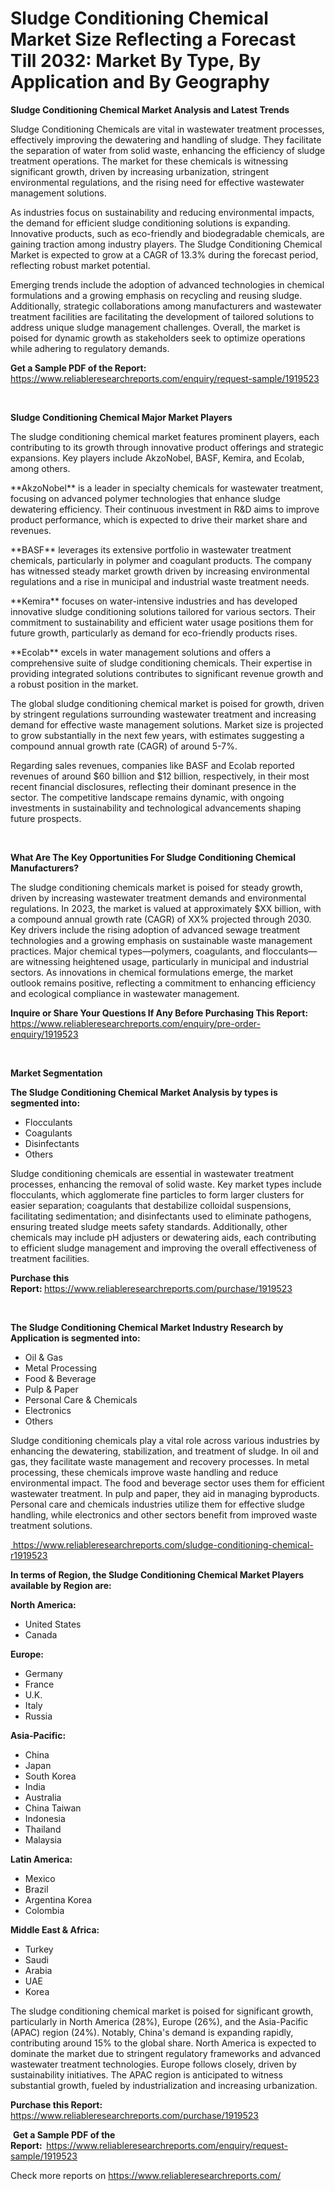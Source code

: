 <p><h1>Sludge Conditioning Chemical Market Size Reflecting a Forecast Till 2032: Market By Type, By Application and By Geography</h1></p><p><strong>Sludge Conditioning Chemical Market Analysis and Latest Trends</strong></p>
<p><p>Sludge Conditioning Chemicals are vital in wastewater treatment processes, effectively improving the dewatering and handling of sludge. They facilitate the separation of water from solid waste, enhancing the efficiency of sludge treatment operations. The market for these chemicals is witnessing significant growth, driven by increasing urbanization, stringent environmental regulations, and the rising need for effective wastewater management solutions.</p><p>As industries focus on sustainability and reducing environmental impacts, the demand for efficient sludge conditioning solutions is expanding. Innovative products, such as eco-friendly and biodegradable chemicals, are gaining traction among industry players. The Sludge Conditioning Chemical Market is expected to grow at a CAGR of 13.3% during the forecast period, reflecting robust market potential.</p><p>Emerging trends include the adoption of advanced technologies in chemical formulations and a growing emphasis on recycling and reusing sludge. Additionally, strategic collaborations among manufacturers and wastewater treatment facilities are facilitating the development of tailored solutions to address unique sludge management challenges. Overall, the market is poised for dynamic growth as stakeholders seek to optimize operations while adhering to regulatory demands.</p></p>
<p><strong>Get a Sample PDF of the Report:&nbsp;</strong> <a href="https://www.reliableresearchreports.com/enquiry/request-sample/1919523?utm_campaign=2109&utm_medium=2&utm_source=Github&utm_content=ia&utm_term=04022025&utm_id=sludge-conditioning-chemical">https://www.reliableresearchreports.com/enquiry/request-sample/1919523</a></p>
<p>&nbsp;</p>
<p><strong>Sludge Conditioning Chemical Major Market Players</strong></p>
<p><p>The sludge conditioning chemical market features prominent players, each contributing to its growth through innovative product offerings and strategic expansions. Key players include AkzoNobel, BASF, Kemira, and Ecolab, among others.</p><p>**AkzoNobel** is a leader in specialty chemicals for wastewater treatment, focusing on advanced polymer technologies that enhance sludge dewatering efficiency. Their continuous investment in R&D aims to improve product performance, which is expected to drive their market share and revenues.</p><p>**BASF** leverages its extensive portfolio in wastewater treatment chemicals, particularly in polymer and coagulant products. The company has witnessed steady market growth driven by increasing environmental regulations and a rise in municipal and industrial waste treatment needs.</p><p>**Kemira** focuses on water-intensive industries and has developed innovative sludge conditioning solutions tailored for various sectors. Their commitment to sustainability and efficient water usage positions them for future growth, particularly as demand for eco-friendly products rises.</p><p>**Ecolab** excels in water management solutions and offers a comprehensive suite of sludge conditioning chemicals. Their expertise in providing integrated solutions contributes to significant revenue growth and a robust position in the market.</p><p>The global sludge conditioning chemical market is poised for growth, driven by stringent regulations surrounding wastewater treatment and increasing demand for effective waste management solutions. Market size is projected to grow substantially in the next few years, with estimates suggesting a compound annual growth rate (CAGR) of around 5-7%. </p><p>Regarding sales revenues, companies like BASF and Ecolab reported revenues of around $60 billion and $12 billion, respectively, in their most recent financial disclosures, reflecting their dominant presence in the sector. The competitive landscape remains dynamic, with ongoing investments in sustainability and technological advancements shaping future prospects.</p></p>
<p>&nbsp;</p>
<p><strong>What Are The Key Opportunities For Sludge Conditioning Chemical Manufacturers?</strong></p>
<p><p>The sludge conditioning chemicals market is poised for steady growth, driven by increasing wastewater treatment demands and environmental regulations. In 2023, the market is valued at approximately $XX billion, with a compound annual growth rate (CAGR) of XX% projected through 2030. Key drivers include the rising adoption of advanced sewage treatment technologies and a growing emphasis on sustainable waste management practices. Major chemical types—polymers, coagulants, and flocculants—are witnessing heightened usage, particularly in municipal and industrial sectors. As innovations in chemical formulations emerge, the market outlook remains positive, reflecting a commitment to enhancing efficiency and ecological compliance in wastewater management.</p></p>
<p><strong>Inquire or Share Your Questions If Any Before Purchasing This Report:</strong> <a href="https://www.reliableresearchreports.com/enquiry/pre-order-enquiry/1919523?utm_campaign=2109&utm_medium=2&utm_source=Github&utm_content=ia&utm_term=04022025&utm_id=sludge-conditioning-chemical">https://www.reliableresearchreports.com/enquiry/pre-order-enquiry/1919523</a></p>
<p>&nbsp;</p>
<p><strong>Market Segmentation</strong></p>
<p><strong>The Sludge Conditioning Chemical Market Analysis by types is segmented into:</strong></p>
<p><ul><li>Flocculants</li><li>Coagulants</li><li>Disinfectants</li><li>Others</li></ul></p>
<p><p>Sludge conditioning chemicals are essential in wastewater treatment processes, enhancing the removal of solid waste. Key market types include flocculants, which agglomerate fine particles to form larger clusters for easier separation; coagulants that destabilize colloidal suspensions, facilitating sedimentation; and disinfectants used to eliminate pathogens, ensuring treated sludge meets safety standards. Additionally, other chemicals may include pH adjusters or dewatering aids, each contributing to efficient sludge management and improving the overall effectiveness of treatment facilities.</p></p>
<p><strong>Purchase this Report:&nbsp;</strong><a href="https://www.reliableresearchreports.com/purchase/1919523?utm_campaign=2109&utm_medium=2&utm_source=Github&utm_content=ia&utm_term=04022025&utm_id=sludge-conditioning-chemical">https://www.reliableresearchreports.com/purchase/1919523</a></p>
<p>&nbsp;</p>
<p><strong>The Sludge Conditioning Chemical Market Industry Research by Application is segmented into:</strong></p>
<p><ul><li>Oil & Gas</li><li>Metal Processing</li><li>Food & Beverage</li><li>Pulp & Paper</li><li>Personal Care & Chemicals</li><li>Electronics</li><li>Others</li></ul></p>
<p><p>Sludge conditioning chemicals play a vital role across various industries by enhancing the dewatering, stabilization, and treatment of sludge. In oil and gas, they facilitate waste management and recovery processes. In metal processing, these chemicals improve waste handling and reduce environmental impact. The food and beverage sector uses them for efficient wastewater treatment. In pulp and paper, they aid in managing byproducts. Personal care and chemicals industries utilize them for effective sludge handling, while electronics and other sectors benefit from improved waste treatment solutions.</p></p>
<p><a href="https://www.reliableresearchreports.com/sludge-conditioning-chemical-r1919523?utm_campaign=2109&utm_medium=2&utm_source=Github&utm_content=ia&utm_term=04022025&utm_id=sludge-conditioning-chemical">&nbsp;https://www.reliableresearchreports.com/sludge-conditioning-chemical-r1919523</a></p>
<p><strong>In terms of Region, the Sludge Conditioning Chemical Market Players available by Region are:</strong></p>
<p>
    <p> <strong> North America: </strong>
        <ul>
            <li>United States</li>
            <li>Canada</li>
        </ul>
        </p> 
    <p> <strong> Europe: </strong>
        <ul>
            <li>Germany</li>
            <li>France</li>
            <li>U.K.</li>
            <li>Italy</li>
            <li>Russia</li>
        </ul>
        </p> 
    <p> <strong> Asia-Pacific: </strong>
        <ul>
            <li>China</li>
            <li>Japan</li>
            <li>South Korea</li>
            <li>India</li>
            <li>Australia</li>
            <li>China Taiwan</li>
            <li>Indonesia</li>
            <li>Thailand</li>
            <li>Malaysia</li>
        </ul>
        </p> 
    <p> <strong> Latin America: </strong>
        <ul>
            <li>Mexico</li>
            <li>Brazil</li>
            <li>Argentina Korea</li>
            <li>Colombia</li>
        </ul>
        </p> 
    <p> <strong> Middle East & Africa: </strong>
        <ul>
            <li>Turkey</li>
            <li>Saudi</li>
            <li>Arabia</li>
            <li>UAE</li>
            <li>Korea</li>
        </ul>
    </p>
    </p>
<p><p>The sludge conditioning chemical market is poised for significant growth, particularly in North America (28%), Europe (26%), and the Asia-Pacific (APAC) region (24%). Notably, China's demand is expanding rapidly, contributing around 15% to the global share. North America is expected to dominate the market due to stringent regulatory frameworks and advanced wastewater treatment technologies. Europe follows closely, driven by sustainability initiatives. The APAC region is anticipated to witness substantial growth, fueled by industrialization and increasing urbanization.</p></p>
<p><strong>Purchase this Report: </strong><a href="https://www.reliableresearchreports.com/purchase/1919523?utm_campaign=2109&utm_medium=2&utm_source=Github&utm_content=ia&utm_term=04022025&utm_id=sludge-conditioning-chemical">https://www.reliableresearchreports.com/purchase/1919523</a></p>
<p>&nbsp;<strong>Get a Sample PDF of the Report:&nbsp;&nbsp;</strong><a href="https://www.reliableresearchreports.com/enquiry/request-sample/1919523?utm_campaign=2109&utm_medium=2&utm_source=Github&utm_content=ia&utm_term=04022025&utm_id=sludge-conditioning-chemical">https://www.reliableresearchreports.com/enquiry/request-sample/1919523</a></p>
<p><strong></strong></p>
<p>Check more reports on <a href="https://www.reliableresearchreports.com/?utm_campaign=2109&utm_medium=2&utm_source=Github&utm_content=ia&utm_term=04022025&utm_id=sludge-conditioning-chemical">https://www.reliableresearchreports.com/</a></p>